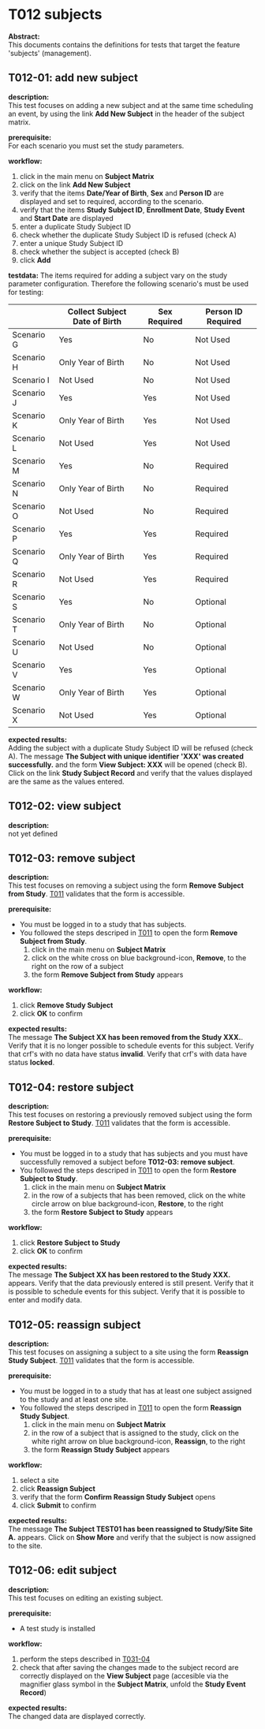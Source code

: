# T012 subjects
**Abstract:**  
This documents contains the definitions for tests that target the feature 'subjects' (management).

## T012-01: add new subject 
**description:**  
This test focuses on adding a new subject and at the same time scheduling an event, by using the link **Add New Subject** in the header of the subject matrix. 
   
**prerequisite:**  
For each scenario you must set the study parameters.

**workflow:**  
1. click in the main menu on **Subject Matrix**
1. click on the link **Add New Subject**
1. verify that the items **Date/Year of Birth**, **Sex** and **Person ID** are displayed and set to required, according to the scenario.
1. verify that the items **Study Subject ID**, **Enrollment Date**, **Study Event** and **Start Date** are displayed
1. enter a duplicate Study Subject ID
1. check whether the duplicate Study Subject ID is refused (check A)
1. enter a unique Study Subject ID
1. check whether the subject is accepted (check B)
1. click **Add**

**testdata:**
The items required for adding a subject vary on the study parameter configuration. Therefore the following scenario's must be used for testing:

|            | Collect Subject Date of Birth | Sex Required | Person ID Required |  
|----------- | ----------------------------- | ------------ | ------------------ |  
| Scenario G |     Yes                       |      No      |      Not Used      |   
| Scenario H |     Only Year of Birth        |      No      |      Not Used      |   
| Scenario I |     Not Used                  |      No      |      Not Used      |   
| Scenario J |     Yes                       |      Yes     |      Not Used      |   
| Scenario K |     Only Year of Birth        |      Yes     |      Not Used      |   
| Scenario L |     Not Used                  |      Yes     |      Not Used      | 
| Scenario M |     Yes                       |      No      |      Required      |   
| Scenario N |     Only Year of Birth        |      No      |      Required      |   
| Scenario O |     Not Used                  |      No      |      Required      |   
| Scenario P |     Yes                       |      Yes     |      Required      |   
| Scenario Q |     Only Year of Birth        |      Yes     |      Required      |   
| Scenario R |     Not Used                  |      Yes     |      Required      |   
| Scenario S |     Yes                       |      No      |      Optional      |   
| Scenario T |     Only Year of Birth        |      No      |      Optional      |   
| Scenario U |     Not Used                  |      No      |      Optional      |   
| Scenario V |     Yes                       |      Yes     |      Optional      |   
| Scenario W |     Only Year of Birth        |      Yes     |      Optional      |   
| Scenario X |     Not Used                  |      Yes     |      Optional      |

**expected results:**  
Adding the subject with a duplicate Study Subject ID will be refused (check A). The message **The Subject with unique identifier 'XXX' was created successfully.** and the form **View Subject: XXX** will be opened (check B).
Click on the link **Study Subject Record** and verify that the values displayed are the same as the values entered. 

## T012-02: view subject
**description:**  
not yet defined

## T012-03: remove subject
**description:**  
This test focuses on removing a subject using the form **Remove Subject from Study**. [T011](t011.md) validates that the form is accessible.

**prerequisite:**  
* You must be logged in to a study that has subjects.
* You followed the steps descriped in [T011](t011.md) to open the form **Remove Subject from Study**. 
    1. click in the main menu on **Subject Matrix**
    1. click on the white cross on blue background-icon, **Remove**, to the right on the row of a subject
    1. the form **Remove Subject from Study** appears

**workflow:** 
1. click **Remove Study Subject**
1. click **OK** to confirm

**expected results:**   
The message **The Subject XX has been removed from the Study XXX.**. 
Verify that it is no longer possible to schedule events for this subject.
Verify that crf's with no data have status **invalid**.
Verify that crf's with data have status **locked**.

## T012-04: restore subject
**description:**  
This test focuses on restoring a previously removed subject using the form **Restore Subject to Study**. [T011](t011.md) validates that the form is accessible.

**prerequisite:**  
* You must be logged in to a study that has subjects and you must have successfully removed a subject before **T012-03: remove subject**.
* You followed the steps descriped in [T011](t011.md) to open the form **Restore Subject to Study**.
    1. click in the main menu on **Subject Matrix**
    1. in the row of a subjects that has been removed, click on the white circle arrow on blue background-icon, **Restore**, to the right
    1. the form **Restore Subject to Study** appears

**workflow:**  
1. click **Restore Subject to Study**
1. click **OK** to confirm

**expected results:**   
The message **The Subject XX has been restored to the Study XXX.** appears. 
Verify that the data previously entered is still present.
Verify that it is possible to schedule events for this subject.
Verify that it is possible to enter and modify data.

## T012-05: reassign subject
**description:**  
This test focuses on assigning a subject to a site using the form **Reassign Study Subject**. [T011](t011.md) validates that the form is accessible.

**prerequisite:**  
* You must be logged in to a study that has at least one subject assigned to the study and at least one site.
* You followed the steps descriped in [T011](t011.md) to open the form **Reassign Study Subject**.  
    1. click in the main menu on **Subject Matrix**
    1. in the row of a subject that is assigned to the study, click on the white right arrow on blue background-icon, **Reassign**, to the right
    1. the form **Reassign Study Subject** appears

**workflow:**  
1. select a site
1. click **Reassign Subject**
1. verify that the form **Confirm Reassign Study Subject** opens
1. click **Submit** to confirm

**expected results:**   
The message **The Subject TEST01 has been reassigned to Study/Site Site A.** appears.
Click on **Show More** and verify that the subject is now assigned to the site.

## T012-06: edit subject
**description:**  
This test focuses on editing an existing subject.

**prerequisite:**  
* A test study is installed

**workflow:**  
1. perform the steps described in [T031-04](https://github.com/reliatec-gmbh/LibreClinica/blob/lc-develop/docs/tests/t031.md#t031-04-changes-to-subjects)
1. check that after saving the changes made to the subject record are correctly displayed on the **View Subject** page (accesible via the magnifier glass symbol in the **Subject Matrix**, unfold the **Study Event Record**)

**expected results:**   
The changed data are displayed correctly.

